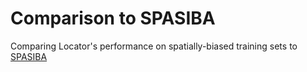 # Comparison to SPASIBA

Comparing Locator's performance on spatially-biased training sets to [SPASIBA](https://doi.org/10.1093/bioinformatics/btv703)
